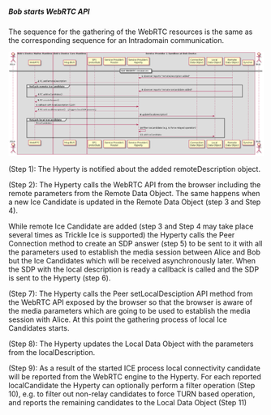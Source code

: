 ##### Bob starts WebRTC API

The sequence for the gathering of the WebRTC resources is the same as the corresponding sequence for an Intradomain communication.

<!--
@startuml "h2h-inter-comm-5-bob-WebRTC.png"

    autonumber
!define SHOW_Runtime1B
!define SHOW_SP1SandboxAtRuntime1B
!define SHOW_Protostub1AtRuntime1B
!define SHOW_ServiceProvider1HypertyAtRuntime1B
!define SHOW_ServiceProvider1RouterAtRuntime1B
!define SHOW_CommObjectAtRuntime1B
!define SHOW_RemoteObjectAtRuntime1B
!define SHOW_LocalObjectAtRuntime1B

!define SHOW_CoreRuntime1B
!define SHOW_MsgBUSAtRuntime1B
' !define SHOW_RegistryAtRuntime1B
' !define SHOW_IdentitiesAtRuntime1B
' !define SHOW_AuthAtRuntime1B

!define SHOW_NativeAtRuntime1B
!define SHOW_WebRTCAtRuntime1B

' '!define SHOW_SP1
' !define SHOW_Msg1

!define SHOW_Syncher1AtRuntime1B

!include ../runtime_objects.plantuml

' participant "App" as App@1B
actor "Bob" as Bob



== Get WebRTC resources  ==

RemObj@1B -> SP1H@1B : observer reports "remoteDescription added"
SP1H@1B -> WRTC : PC.setRemoteDescription

group forEach remote IceCandidate
    RemObj@1B -> SP1H@1B : observer reports "remote IceCandidate added"
    SP1H@1B -> WRTC : PC.addIceCandidate()
end


SP1H@1B -> WRTC : PC.createAnswer()
WRTC -> SP1H@1B : callback with localDescription (SDP)
SP1H@1B -> WRTC : PC.setLocalDescription()  - [triggers local ICE process]

SP1H@1B -> LocObj@1B : update(localDescription)

group forEach local IceCandidate
    WRTC -> SP1H@1B : IceCandidate
    SP1H@1B -> SP1H@1B : filter IceCandidate (e.g. to force relayed operation)
    SP1H@1B -> LocObj@1B : add IceCandidate
end

@enduml
-->

![Figure @runtime-h2h-inter-comm-5-bob-WebRTC: H2H Interdomain Communication: Bob gathers WebRTC resources](h2h-inter-comm-5-bob-WebRTC.png)

(Step 1): The Hyperty is notified about the added remoteDescription object.

(Step 2): The Hyperty calls the WebRTC API from the browser including the remote parameters from the Remote Data Object. The same happens when a new Ice Candidate is updated in the Remote Data Object (step 3 and Step 4).

While remote Ice Candidate are added (step 3 and Step 4 may take place several times as Trickle Ice is supported) the Hyperty calls the Peer Connection method to create an SDP answer (step 5) to be sent to it with all the parameters used to establish the media session between Alice and Bob but the Ice Candidates which will be received asynchronously later. When the SDP with the local description is ready a callback is called and the SDP is sent to the Hyperty (step 6).

(Step 7): The Hyperty calls the Peer setLocalDesciption API method from the WebRTC API exposed by the browser so that the browser is aware of the media parameters which are going to be used to establish the media session with Alice. At this point the gathering process of local Ice Candidates starts.

(Step 8): The Hyperty updates the Local Data Object with the parameters from the localDescription.

(Step 9): As a result of the started ICE process local connectivity candidate will be reported from the WebRTC engine to the Hyperty. For each reported localCandidate the Hyperty can optionally perform a filter operation (Step 10), e.g. to filter out non-relay candidates to force TURN based operation, and reports the remaining candidates to the Local Data Object (Step 11)
